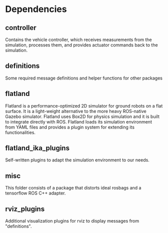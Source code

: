 # Dependencies

## controller
Contains the vehicle controller, which receives measurements from the simulation, processes them, and provides actuator commands back to the simulation.

## definitions
Some required message definitions and helper functions for other packages

## flatland
Flatland is a performance-optimized 2D simulator for ground robots on a flat surface.
It is a light-weight alternative to the more heavy ROS-native Gazebo simulator.
Flatland uses Box2D for physics simulation and it is built to integrate directly with ROS.
Flatland loads its simulation environment from YAML files and provides a plugin system for extending its functionalities.

## flatland_ika_plugins
Self-written plugins to adapt the simulation environment to our needs.

## misc
This folder consists of a package that distorts ideal rosbags and a tensorflow ROS C++ adapter.

## rviz_plugins
Additional visualization plugins for rviz to display messages from "definitions".